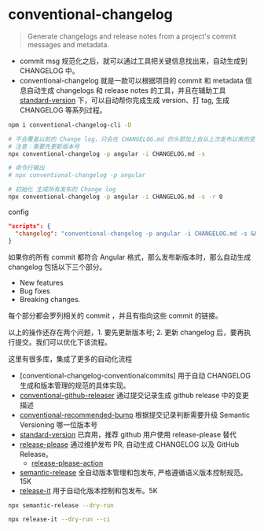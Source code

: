 # conventional-changelog

> Generate changelogs and release notes from a project's commit messages and metadata.

- commit msg 规范化之后，就可以通过工具把关键信息找出来，自动生成到 CHANGELOG 中。
- conventional-changelog 就是一款可以根据项目的 commit 和 metadata 信息自动生成 changelogs 和 release notes 的工具，并且在辅助工具 [standard-version](https://github.com/conventional-changelog/standard-version) 下，可以自动帮你完成生成 version、打 tag, 生成 CHANGELOG 等系列过程。

```bash
npm i conventional-changelog-cli -D

# 不会覆盖以前的 Change log，只会在 CHANGELOG.md 的头部加上自从上次发布以来的变动
# 注意：需要先更新版本号
npx conventional-changelog -p angular -i CHANGELOG.md -s

# 命令行输出
# npx conventional-changelog -p angular

# 初始化 生成所有发布的 Change log
npx conventional-changelog -p angular -i CHANGELOG.md -s -r 0
```

config

```json
"scripts": {
  "changelog": "conventional-changelog -p angular -i CHANGELOG.md -s && git add CHANGELOG.md",
}
```

如果你的所有 commit 都符合 Angular 格式，那么发布新版本时，那么自动生成 changelog 包括以下三个部分。

- New features
- Bug fixes
- Breaking changes.

每个部分都会罗列相关的 commit ，并且有指向这些 commit 的链接。

以上的操作还存在两个问题，1. 要先更新版本号; 2. 更新 changelog 后，要再执行提交。我们可以优化下该流程。

这里有很多库，集成了更多的自动化流程

- [conventional-changelog-conventionalcommits] 用于自动 CHANGELOG 生成和版本管理的规范的具体实现。
- [conventional-github-releaser](https://github.com/conventional-changelog/releaser-tools) 通过提交记录生成 github release 中的变更描述
- [conventional-recommended-bump](https://github.com/conventional-changelog/conventional-changelog/tree/master/packages/conventional-recommended-bump#readme) 根据提交记录判断需要升级 Semantic Versioning 哪一位版本号
- [standard-version](https://www.npmjs.com/package/standard-version) 已弃用，推荐 github 用户使用 release-please 替代
- [release-please](https://github.com/googleapis/release-please) 通过维护发布 PR, 自动生成 CHANGELOG 以及 GitHub Release。
  - [release-please-action](https://github.com/google-github-actions/release-please-action)
- [semantic-release](https://github.com/semantic-release/semantic-release) 全自动版本管理和包发布, 严格遵循语义版本控制规范。 15K
- [release-it](https://github.com/release-it/release-it) 用于自动化版本控制和包发布。5K

```bash
npx semantic-release --dry-run

npx release-it --dry-run --ci
```
